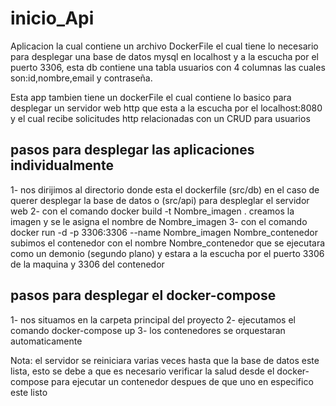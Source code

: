 ﻿# inicio_Api

Aplicacion la cual contiene un archivo DockerFile el cual tiene lo necesario para desplegar una base de datos mysql en localhost y a la escucha por el puerto 3306, esta db contiene una tabla usuarios con 4 columnas las cuales son:id,nombre,email y contraseña.

Esta app tambien tiene un dockerFile el cual contiene lo basico para desplegar un servidor web http que esta a la escucha por el localhost:8080 y el cual recibe solicitudes http relacionadas con un CRUD para usuarios 

## pasos para desplegar las aplicaciones individualmente

1- nos dirijimos al directorio donde esta el dockerfile (src/db) en el caso de querer desplegar la base de datos o (src/api) para despleglar el servidor web
2- con el comando docker build -t Nombre_imagen . creamos la imagen y se le asigna el nombre de Nombre_imagen
3- con el comando docker run -d -p 3306:3306 --name Nombre_imagen Nombre_contenedor subimos el contenedor con el nombre Nombre_contenedor que se ejecutara como un demonio (segundo plano) y estara a la escucha por el puerto 3306 de la maquina y 3306 del contenedor

## pasos para desplegar el docker-compose

1- nos situamos en la carpeta principal del proyecto
2- ejecutamos el comando docker-compose up 
3- los contenedores se orquestaran automaticamente

Nota: el servidor se reiniciara varias veces hasta que la base de datos este lista, esto se debe a que es necesario verificar la salud desde el docker-compose para ejecutar un contenedor despues de que uno en especifico este listo
